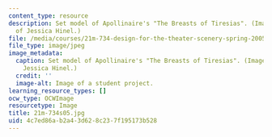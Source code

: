 ```yaml
---
content_type: resource
description: Set model of Apollinaire's "The Breasts of Tiresias". (Image courtesy
  of Jessica Hinel.)
file: /media/courses/21m-734-design-for-the-theater-scenery-spring-2005/4c7ed86ab2a43d628c237f195173b528_21m-734s05.jpg
file_type: image/jpeg
image_metadata:
  caption: Set model of Apollinaire's "The Breasts of Tiresias". (Image courtesy of
    Jessica Hinel.)
  credit: ''
  image-alt: Image of a student project.
learning_resource_types: []
ocw_type: OCWImage
resourcetype: Image
title: 21m-734s05.jpg
uid: 4c7ed86a-b2a4-3d62-8c23-7f195173b528
---
```

